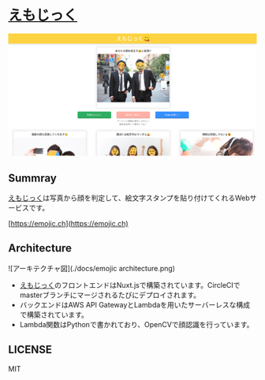# [えもじっく](https://emojic.ch)

![トップページ](./docs/top_image_pc.png)

## Summray
[えもじっく](https://emojic.ch)は写真から顔を判定して、絵文字スタンプを貼り付けてくれるWebサービスです。

[https://emojic.ch](https://emojic.ch)

## Architecture

![アーキテクチャ図](./docs/emojic architecture.png)

- [えもじっく](https://emojic.ch)のフロントエンドはNuxt.jsで構築されています。CircleCIでmasterブランチにマージされるたびにデプロイされます。
- バックエンドはAWS API GatewayとLambdaを用いたサーバーレスな構成で構築されています。
- Lambda関数はPythonで書かれており、OpenCVで顔認識を行っています。

## LICENSE
MIT